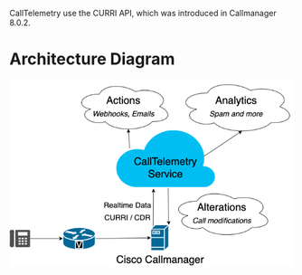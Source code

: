 CallTelemetry use the CURRI API, which was introduced in Callmanager 8.0.2.

# Architecture Diagram

![curri](architecture.png)